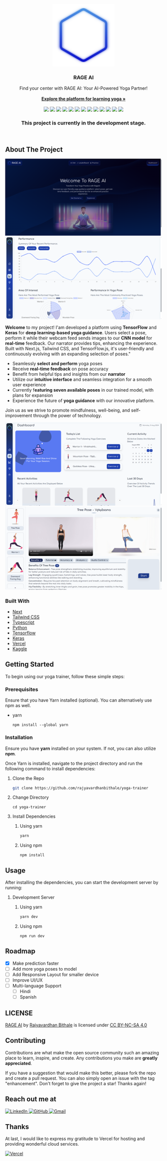 <br/>
<div align="center">
<a href="http://yoga-trainer-v2.vercel.app/">
<img src="images/logo.svg" alt="Logo" width="200" height="200">
</a>
<h3 align="center">RAGE AI</h3>
<p align="center">
Find your center with RAGE AI: Your AI-Powered Yoga Partner!
<br/>
<br/>
<a href="http://yoga-trainer-v2.vercel.app/">
<strong>Explore the platform for learning yoga »</strong></a>
<br/>
<br/>
<img src="https://img.shields.io/badge/Next.js-000000.svg?style=for-the-badge&logo=nextdotjs&logoColor=white"/>

<img src="https://img.shields.io/badge/Tailwind%20CSS-06B6D4.svg?style=for-the-badge&logo=Tailwind-CSS&logoColor=white"/>
<img src="https://img.shields.io/badge/TypeScript-3178C6.svg?style=for-the-badge&logo=TypeScript&logoColor=white"/>
<img src="https://img.shields.io/badge/Redux-593D88?style=for-the-badge&logo=redux&logoColor=white"/>
<img src="https://img.shields.io/badge/shadcn%2Fui-000000?style=for-the-badge&logo=shadcnui&logoColor=white"/>
<img src="https://img.shields.io/badge/Supabase-3ECF8E.svg?style=for-the-badge&logo=Supabase&logoColor=white"/>
<img src="https://img.shields.io/badge/Python-3776AB.svg?style=for-the-badge&logo=Python&logoColor=white"/>

<img src="https://img.shields.io/badge/TensorFlow-FF6F00.svg?style=for-the-badge&logo=TensorFlow&logoColor=white"/>

<img src="https://img.shields.io/badge/Keras-D00000.svg?style=for-the-badge&logo=Keras&logoColor=white"/>

<img src="https://img.shields.io/badge/Ionic-3880FF.svg?style=for-the-badge&logo=Ionic&logoColor=white"/>

<img src="https://img.shields.io/badge/Vercel-000000.svg?style=for-the-badge&logo=Vercel&logoColor=white"/>

<img src="https://img.shields.io/badge/Inkscape-000000.svg?style=for-the-badge&logo=Inkscape&logoColor=white"/>

<img src="https://img.shields.io/badge/Kaggle-20BEFF.svg?style=for-the-badge&logo=Kaggle&logoColor=white"/>

</p>
<h3 align="center">This project is currently in the development stage.</h3>
<br/>
</div>

## About The Project

![Screenshort](images/ss1.png)
![Screenshort](images/ss5.png)

**Welcome** to my project! I'am developed a platform using **TensorFlow** and **Keras** for **deep learning-based yoga guidance**. Users select a pose, perform it while their webcam feed sends images to our **CNN model** for **real-time** feedback. Our narrator provides tips, enhancing the experience. Built with Next.js, Tailwind CSS, and TensorFlow.js, it's user-friendly and continuously evolving with an expanding selection of poses."

-   Seamlessly **select and perform** yoga poses
-   Receive **real-time feedback** on pose accuracy
-   Benefit from helpful tips and insights from our **narrator**
-   Utilize our **intuitive interface** and seamless integration for a smooth user experience
-   Currently f**eaturing seven available poses** in our trained model, with plans for expansion
-   Experience the future of **yoga guidance** with our innovative platform.

Join us as we strive to promote mindfulness, well-being, and self-improvement through the power of technology.

![Screenshort](images/ss4.png)
![Screenshort](images/ss6.png)

### Built With

-   [Next](https://nextjs.org)
-   [Tailwind CSS](https://tailwindcss.com)
-   [Typescript](https://www.typescriptlang.org)
-   [Python](https://www.python.org)
-   [Tensorflow](https://www.tensorflow.org)
-   [Keras](https://keras.io)
-   [Vercel](https://vercel.com)
-   [Kaggle](https://kaggle.com/)

## Getting Started

To begin using our yoga trainer, follow these simple steps:

### Prerequisites

Ensure that you have Yarn installed (optional).
You can alternatively use npm as well.

-   yarn
    ```
    npm install --global yarn
    ```

### Installation

Ensure you have **yarn** installed on your system. If not, you can also utilize **npm**.

Once Yarn is installed, navigate to the project directory and run the following command to install dependencies:

1. Clone the Repo

    ```sh
    git clone https://github.com/rajyavardhanbithale/yoga-trainer

    ```

2. Change Directory
    ```
    cd yoga-trainer
    ```
3. Install Dependencies

    1. Using yarn
        ```sh
        yarn
        ```
    2. Using npm
        ```
        npm install
        ```

## Usage

After installing the dependencies, you can start the development server by running:

1. Development Server

    1. Using yarn
        ```sh
        yarn dev
        ```
    2. Using npm
        ```
        npm run dev
        ```

## Roadmap

-   [x] Make prediction faster
-   [ ] Add more yoga poses to model
-   [ ] Add Responsive Layout for smaller device
-   [ ] Improve UI/UX
-   [ ] Multi-language Support
    -   [ ] Hindi
    -   [ ] Spanish

## LICENSE

<p xmlns:cc="http://creativecommons.org/ns#" xmlns:dct="http://purl.org/dc/terms/"><a property="dct:title" rel="cc:attributionURL" href="https://github.com/rajyavardhanbithale/yoga-trainer">RAGE AI</a> by <a rel="cc:attributionURL dct:creator" property="cc:attributionName" href="https://github.com/rajyavardhanbithale">Rajyavardhan Bithale</a> is licensed under <a href="https://creativecommons.org/licenses/by-nc-sa/4.0/?ref=chooser-v1" target="_blank" rel="license noopener noreferrer" style="display:inline-block;">CC BY-NC-SA 4.0<img style="height:22px!important;margin-left:3px;vertical-align:text-bottom;" src="https://mirrors.creativecommons.org/presskit/icons/cc.svg?ref=chooser-v1" alt=""><img style="height:22px!important;margin-left:3px;vertical-align:text-bottom;" src="https://mirrors.creativecommons.org/presskit/icons/by.svg?ref=chooser-v1" alt=""><img style="height:22px!important;margin-left:3px;vertical-align:text-bottom;" src="https://mirrors.creativecommons.org/presskit/icons/nc.svg?ref=chooser-v1" alt=""><img style="height:22px!important;margin-left:3px;vertical-align:text-bottom;" src="https://mirrors.creativecommons.org/presskit/icons/sa.svg?ref=chooser-v1" alt=""></a></p>

## Contributing

Contributions are what make the open source community such an amazing place to learn, inspire, and create. Any contributions you make are **greatly appreciated**.

If you have a suggestion that would make this better, please fork the repo and create a pull request. You can also simply open an issue with the tag "enhancement".
Don't forget to give the project a star! Thanks again!

## Reach out me at

<a href="https://www.linkedin.com/in/rajyavardhan-bithale-999482258/" target="_blank">
  <img src="https://img.shields.io/badge/linkedin-%230077B5.svg?style=for-the-badge&logo=linkedin&logoColor=white" alt="LinkedIn">
</a>
<a href="https://github.com/rajyavardhanbithale/" target="_blank">
  <img src="https://img.shields.io/badge/github-%23121011.svg?style=for-the-badge&logo=github&logoColor=white" alt="GitHub">
</a>

<a href="mailto:bithale02@gmail.com" target="_blank">
  <img src="https://img.shields.io/badge/Gmail-D14836?style=for-the-badge&logo=gmail&logoColor=white" alt="Gmail">
</a>

## Thanks

At last, I would like to express my gratitude to Vercel for hosting and providing wonderful cloud services.

[![Vercel](https://img.shields.io/badge/Vercel-000000.svg?style=for-the-badge&logo=Vercel&logoColor=white)](https://vercel.com)
